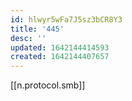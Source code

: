 ```yaml
---
id: hlwyr5wFa7J5sz3bCR8Y3
title: '445'
desc: ''
updated: 1642144414593
created: 1642144407657
---
```


[[n.protocol.smb]]

